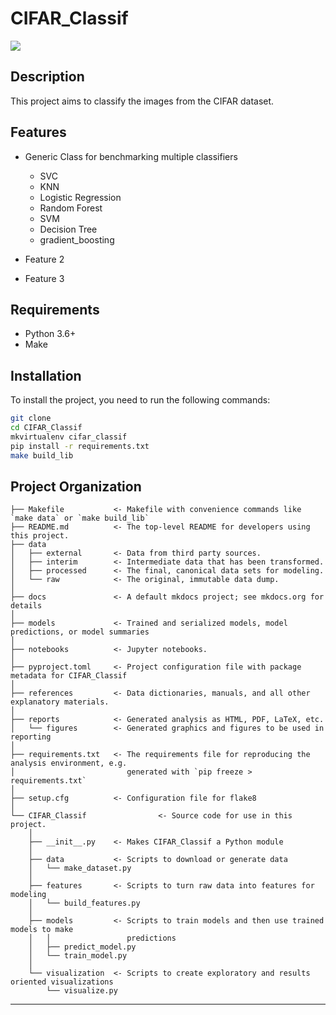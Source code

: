 # CIFAR_Classif

<a target="_blank" href="https://cookiecutter-data-science.drivendata.org/">
    <img src="https://img.shields.io/badge/CCDS-Project%20template-328F97?logo=cookiecutter" />
</a>

## Description

This project aims to classify the images from the CIFAR dataset.

## Features

- Generic Class for benchmarking multiple classifiers
    - SVC
    - KNN
    - Logistic Regression
    - Random Forest
    - SVM
    - Decision Tree
    - gradient_boosting

- Feature 2
- Feature 3

## Requirements

- Python 3.6+
- Make

## Installation

To install the project, you need to run the following commands:

```bash
git clone
cd CIFAR_Classif
mkvirtualenv cifar_classif
pip install -r requirements.txt
make build_lib
```
## Project Organization

```
├── Makefile           <- Makefile with convenience commands like `make data` or `make build_lib`
├── README.md          <- The top-level README for developers using this project.
├── data
│   ├── external       <- Data from third party sources.
│   ├── interim        <- Intermediate data that has been transformed.
│   ├── processed      <- The final, canonical data sets for modeling.
│   └── raw            <- The original, immutable data dump.
│
├── docs               <- A default mkdocs project; see mkdocs.org for details
│
├── models             <- Trained and serialized models, model predictions, or model summaries
│
├── notebooks          <- Jupyter notebooks.
│
├── pyproject.toml     <- Project configuration file with package metadata for CIFAR_Classif
│
├── references         <- Data dictionaries, manuals, and all other explanatory materials.
│
├── reports            <- Generated analysis as HTML, PDF, LaTeX, etc.
│   └── figures        <- Generated graphics and figures to be used in reporting
│
├── requirements.txt   <- The requirements file for reproducing the analysis environment, e.g.
│                         generated with `pip freeze > requirements.txt`
│
├── setup.cfg          <- Configuration file for flake8
│
└── CIFAR_Classif                <- Source code for use in this project.
    │
    ├── __init__.py    <- Makes CIFAR_Classif a Python module
    │
    ├── data           <- Scripts to download or generate data
    │   └── make_dataset.py
    │
    ├── features       <- Scripts to turn raw data into features for modeling
    │   └── build_features.py
    │
    ├── models         <- Scripts to train models and then use trained models to make
    │   │                 predictions
    │   ├── predict_model.py
    │   └── train_model.py
    │
    └── visualization  <- Scripts to create exploratory and results oriented visualizations
        └── visualize.py
```

--------